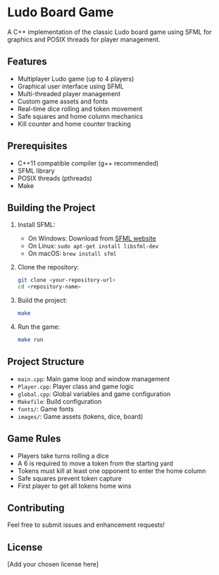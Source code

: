 # Ludo Board Game

A C++ implementation of the classic Ludo board game using SFML for graphics and POSIX threads for player management.

## Features

- Multiplayer Ludo game (up to 4 players)
- Graphical user interface using SFML
- Multi-threaded player management
- Custom game assets and fonts
- Real-time dice rolling and token movement
- Safe squares and home column mechanics
- Kill counter and home counter tracking

## Prerequisites

- C++11 compatible compiler (g++ recommended)
- SFML library
- POSIX threads (pthreads)
- Make

## Building the Project

1. Install SFML:

   - On Windows: Download from [SFML website](https://www.sfml-dev.org/download.php)
   - On Linux: `sudo apt-get install libsfml-dev`
   - On macOS: `brew install sfml`

2. Clone the repository:

   ```bash
   git clone <your-repository-url>
   cd <repository-name>
   ```

3. Build the project:

   ```bash
   make
   ```

4. Run the game:
   ```bash
   make run
   ```

## Project Structure

- `main.cpp`: Main game loop and window management
- `Player.cpp`: Player class and game logic
- `global.cpp`: Global variables and game configuration
- `Makefile`: Build configuration
- `fonts/`: Game fonts
- `images/`: Game assets (tokens, dice, board)

## Game Rules

- Players take turns rolling a dice
- A 6 is required to move a token from the starting yard
- Tokens must kill at least one opponent to enter the home column
- Safe squares prevent token capture
- First player to get all tokens home wins

## Contributing

Feel free to submit issues and enhancement requests!

## License

[Add your chosen license here]
